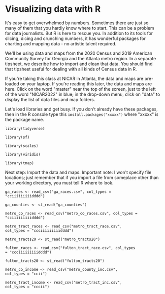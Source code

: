 # Visualizing data with R

It's easy to get overwhelmed by numbers. Sometimes there are just so many of them that you hardly know where to start. This can be a problem for data journalists. But R is here to rescue you. In addition to its tools for slicing, dicing and crunching numbers, it has wonderful packages for charting and mapping data - no artistic talent required.

We'll be using data and maps from the 2020 Census and 2019 American Community Survey for Georgia and the Atlanta metro region. In a separate tipsheet, we describe how to import and clean that data. You should find that tipsheet useful for dealing with all kinds of Census data in R.

If you're taking this class at NICAR in Atlanta, the data and maps are pre-loaded on your laptop. If you're reading this later, the data and maps are here. Click on the word "master" near the top of the screen, just to the left of the word "NICAR2022" in blue; in the drop-down menu, click on "data" to display the list of data files and map folders.

Let's load libraries and get busy. If you don't already have these packages, then in the R console type this <code>install.packages("xxxxx")</code> where "xxxxx" is the package name. 

<code>library(tidyverse)</code>

<code>library(sf)</code>

<code>library(scales)</code>

<code>library(viridis)</code>

<code>library(tmap)</code>

Next step: Import the data and maps. Important note: I won't specify file locations; just remember that if you import a file from someplace other than your working directory, you must tell R where to look.

<code>ga_races <- read_csv("ga_races.csv", col_types = "cciiiiiiiiidddd")</code>

<code>ga_counties <- st_read("ga_counties")</code>
  
<code>metro_co_races <- read_csv("metro_co_races.csv", col_types = "cciiiiiiiiidddd")</code>
  
<code>metro_tract_races <- read_csv("metro_tract_race.csv", col_types = "ccciiiiiiiiidddd")</code>
    
<code>metro_tracts20 <- st_read("metro_tracts20")</code>
    
<code>fulton_races <- read_csv("fulton_tract_race.csv", col_types = "ccciiiiiiiiidddd")</code>
  
<code>fulton_tracts20 <- st_read("fulton_tracts20")</code>

<code>metro_co_income <- read_csv("metro_county_inc.csv", col_types = "ccii")</code>
  
<code>metro_tract_income <- read_csv("metro_tract_inc.csv", col_types = "cccii")</code>    
